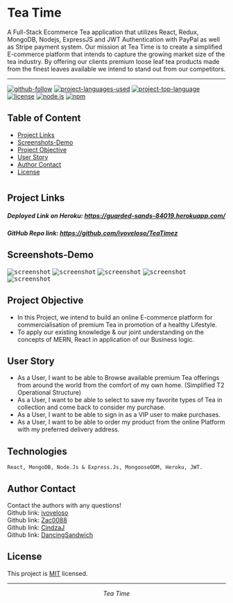 # Tea Time
 A Full-Stack Ecommerce Tea application that utilizes React, Redux, MongoDB, Nodejs, ExpressJS and JWT Authentication with PayPal as well as Stripe payment system.
 Our mission at Tea Time is to create a simplified E-commerce platform that intends to capture the growing market size of the tea industry. By offering our clients premium loose leaf tea products made from the finest leaves available we intend to stand out from our competitors.

<hr>

  [![github-follow](https://img.shields.io/github/followers/imbingz?label=Follow&logoColor=purple&style=social)](https://github.com/ivoveloso/TeaTimez)
  [![project-languages-used](https://img.shields.io/github/languages/count/imbingz/MERN-stack-ecommerce)](https://github.com/ivoveloso/TeaTimez)
  [![project-top-language](https://img.shields.io/github/languages/top/imbingz/MERN-stack-ecommerce?color=blueviolet)](https://github.com/ivoveloso/TeaTimez)
  [![license](https://img.shields.io/badge/License-MIT-brightgreen.svg)](https://choosealicense.com/licenses/mit/)
  [![node.js](https://img.shields.io/node/v/c?color=pink)](https://nodejs.org/en/)
  [![npm](https://img.shields.io/npm/v/npm?color=blue&logo=npm)](https://www.npmjs.com/package/inquirer)

  ## Table of Content
  * [ Project Links ](#Project-Links)
  * [ Screenshots-Demo ](#Screenshots-Demo)
  * [ Project Objective ](#Project-Objective)
  * [ User Story ](#User-Story)
  * [ Author Contact ](#Author-Contact)
  * [ License ](#License)
  #

  ##  Project Links
   ##### Deployed Link on Heroku: https://guarded-sands-84019.herokuapp.com/
  ##### GitHub Repo link: https://github.com/ivoveloso/TeaTimez

  ## Screenshots-Demo
  <kbd>![screenshot](./client/public/images/Homepage.png)</kbd>
  <kbd>![screenshot](./client/public/images/ProductMain.png)</kbd>
  <kbd>![screenshot](./client/public/images/ModernTeaPage.png)</kbd>
  <kbd>![screenshot](./client/public/images/AboutUs.png)</kbd>
  <kbd>![screenshot](./client/public/images/TeaTime-WebPage.gif)</kbd>
  ## Project Objective
  * In this Project, we intend to build an online E-commerce platform for commercialisation of premium Tea in promotion of a healthy Lifestyle. 
  * To apply our existing knowledge & our joint understanding on the concepts of MERN, React in application of our Business logic. 

  ## User Story
 * As a User, I want to be able to Browse available premium Tea offerings from around the world from the comfort of my own home. (Simplified T2 Operational Structure) 
 * As a User, I want to be able to select to save my favorite types of Tea in collection and come back to consider my purchase. 
 * As a User, I want to be able to sign in as a VIP user to make purchases. 
 * As a User, I want to be able to order my product from the online Platform with my preferred delivery address. 
 

  ## Technologies 
  ```
  React, MongoDB, Node.Js & Express.Js, MongooseODM, Heroku, JWT.
  
  ```
  ## Author Contact
  Contact the authors with any questions!<br>
  Github link: [ivoveloso](https://github.com/ivoveloso)<br>
  Github link: [Zac0088](https://github.com/Zac0088)<br>
  Github link: [CindzaJ](https://github.com/CindzaJ)<br>
  Github link: [DancingSandwich](https://github.com/DancingSandwich)<br>
  ## License
  This project is [MIT](https://choosealicense.com/licenses/mit/) licensed.<br />

  <hr>
  <p align='center'><i>
  Tea Time
</i></p>
